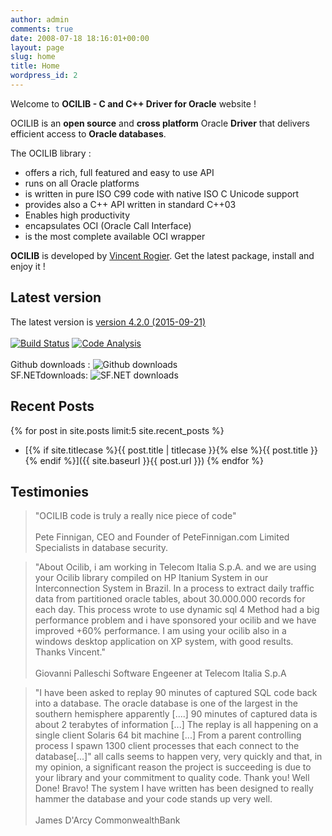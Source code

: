 ```yaml
---
author: admin
comments: true
date: 2008-07-18 18:16:01+00:00
layout: page
slug: home
title: Home
wordpress_id: 2
---
```


Welcome to **OCILIB - C and C++ Driver for Oracle** website !

OCILIB is an **open source** and **cross platform** Oracle **Driver** that delivers efficient access to **Oracle databases**.

The OCILIB library  :

  * offers a rich, full featured and easy to use API
  * runs on all Oracle platforms
  * is written in pure ISO C99 code with native ISO C Unicode support
  * provides also a C++ API written in standard C++03
  * Enables high productivity
  * encapsulates OCI (Oracle Call Interface)
  * is the most complete available OCI wrapper

**OCILIB** is developed by [Vincent Rogier]({{site.baseurl}}/about/). Get the latest package, install and enjoy it !
  
## Latest version

The latest version is [version 4.2.0 (2015-09-21)]({{site.projecturl}}/releases/)
<br/>
<br/>
[![Build Status](https://img.shields.io/travis/vrogier/ocilib/master.svg)](https://travis-ci.org/vrogier/ocilib)
[![Code Analysis](https://img.shields.io/coverity/scan/8019.svg)](https://scan.coverity.com/projects/vrogier-ocilib)
<br/>
<br/>
Github downloads : <img alt="Github downloads" src="https://img.shields.io/github/downloads/vrogier/ocilib/total.svg"/>
<br/>
SF.NETdownloads: <img alt="SF.NET downloads" src="https://img.shields.io/sourceforge/dt/orclib.svg"/>
<br/>
 
## Recent Posts

{% for post in site.posts limit:5 site.recent_posts %}
  *  [{% if site.titlecase %}{{ post.title | titlecase }}{% else %}{{ post.title }}{% endif %}]({{ site.baseurl }}{{ post.url }})
{% endfor %}
 
## Testimonies
  
>"OCILIB code is truly a really nice piece of code"
><br/>  
>Pete Finnigan, CEO and Founder of PeteFinnigan.com Limited
>Specialists in database security.

>"About Ocilib, i am working in Telecom Italia S.p.A. and we are using your Ocilib library compiled on HP Itanium System in our Interconnection System in Brazil. In a process to extract daily traffic data from partitioned oracle tables, about 30.000.000 records for each day. This process wrote to use dynamic sql 4 Method had a big performance problem and i have sponsored your ocilib and we have improved +60% performance. I am using your ocilib also in a windows desktop application on XP system, with good results. Thanks Vincent."
><br/>  
>Giovanni Palleschi
>Software Engeener at Telecom Italia S.p.A
      
>"I have been asked to replay 90 minutes of captured SQL code back into a database. The oracle database is one of the largest in the southern hemisphere apparently [....] 90 minutes of captured data is about 2 terabytes of information [...] The replay is all happening on a single client Solaris 64 bit machine [...] From a parent controlling process I spawn 1300 client processes that each connect to the database[...]"
>all calls seems to happen very, very quickly and that, in my opinion, a significant reason the project is succeeding is due to your library and your commitment to quality code.
>Thank you! Well Done! Bravo!
>The system I have written has been designed to really hammer the database and your code stands up very well.
><br/>   
>James D'Arcy
>CommonwealthBank


